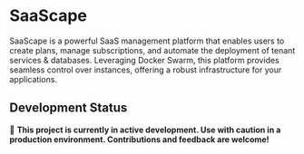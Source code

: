 # SaaScape

SaaScape is a powerful SaaS management platform that enables users to create plans, manage subscriptions, and automate the deployment of tenant services & databases. Leveraging Docker Swarm, this platform provides seamless control over instances, offering a robust infrastructure for your applications.

## Development Status

🚧 **This project is currently in active development. Use with caution in a production environment. Contributions and feedback are welcome!**
